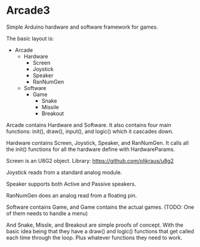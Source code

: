 # Arcade3
Simple Arduino hardware and software framework for games.

The basic layout is:

- Arcade
  - Hardware
    - Screen
    - Joystick
    - Speaker
    - RanNumGen
  - Software
    - Game
      - Snake
      - Missile
      - Breakout
      
      
Arcade contains Hardware and Software. It also contains four main functions:
  init(), draw(), input(), and logic() which it cascades down.
  
Hardware contains Screen, Joystick, Speaker, and RanNumGen. It calls all the init() functions
  for all the hardware define with HardwareParams.
  
Screen is an U8G2 object. Library: https://github.com/olikraus/u8g2

Joystick reads from a standard analog module.

Speaker supports both Active and Passive speakers.

RanNumGen does an analog read from a floating pin.

Software contains Game, and Game contains the actual games.
  (TODO: One of them needs to handle a menu)

And Snake, Missle, and Breakout are simple proofs of concept.
  With the basic idea being that they have a draw() and logic() functions
  that get called each time through the loop. Plus whatever functions
  they need to work.
  
  
  
  
  
